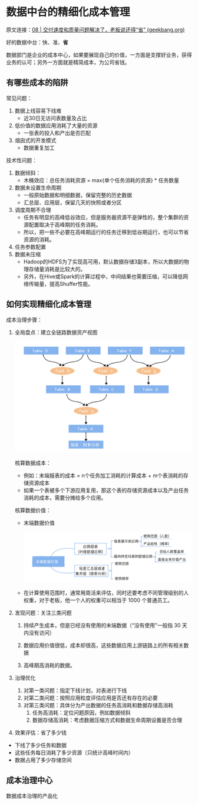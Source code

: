 # 数据中台的精细化成本管理

原文连接：[08 | 交付速度和质量问题解决了，老板说还得“省” (geekbang.org)](https://time.geekbang.org/column/article/226294)

好的数据中台：快、准、**省**

数据部门是企业的成本中心，如果要展现自己的价值，一方面是支撑好业务，获得业务的认可；另外一方面就是精简成本，为公司省钱。

## 有哪些成本的陷阱

常见问题：

1. 数据上线容易下线难
   - 近30日无访问表数量及占比
2. 低价值的数据应用消耗了大量的资源
   - 一张表的投入和产出是否匹配
3. 烟囱式的开发模式
   - 数据重复加工

技术性问题：

1. 数据倾斜：
   - 木桶效应：总任务消耗资源 = max{单个任务消耗的资源} * 任务数量
2. 数据未设置生命周期
   - 一般原始数据和明细数据，保留完整的历史数据
   - 汇总层、应用层，保留几天的快照或者分区
3. 调度周期不合理
   - 任务有明显的高峰低谷效应，但是服务器资源不是弹性的，整个集群的资源配置取决于高峰期的任务消耗。
   - 所以，把一些不必要在高峰期运行的任务迁移到低谷期运行，也可以节省资源的消耗。
4. 任务参数配置
5. 数据未压缩
   - Hadoop的HDFS为了实现高可用，默认数据存储3副本，所以大数据的物理存储量消耗是比较大的。
   - 另外，在Hive或Spark的计算过程中，中间结果也需要压缩，可以降低网络传输量，提高Shuffer性能。



## 如何实现精细化成本管理

成本治理步骤：

1. 全局盘点：建立全链路数据资产视图

   ![img](https://raw.githubusercontent.com/Hawking8su/Images/main/20210509123614.jpg)

   核算数据成本：

   - 例如：末端报表的成本 = n个任务加工消耗的计算成本 + m个表消耗的存储资源成本
   - 如果一个表被多个下游应用复用，那这个表的存储资源成本以及产出任务消耗的成本，需要分摊给多个应用。

   核算数据价值：

   - 末端数据价值

     ![img](https://raw.githubusercontent.com/Hawking8su/Images/main/20210509123618.jpg)

     

   - 在计算使用范围时，通常用周活来评估，同时还要考虑不同管理级别的人权重，对于老板，他一个人的权重可以相当于 1000 个普通员工。

2. 发现问题：关注三类问题

   1. 持续产生成本，但是已经没有使用的末端数据（“没有使用”一般指 30 天内没有访问）

   2. 数据应用价值很低，成本却很高，这些数据应用上游链路上的所有相关数据

   3. 高峰期高消耗的数据。

3. 治理优化

   1. 对第一类问题：指定下线计划，对表进行下线
   2. 对第二类问题：按照应用粒度评估应用是否还有存在的必要
   3. 对第三类问题：具体分为产出数据的任务高消耗和数据存储高消耗
      1. 任务高消耗：定位问题原因，例如数据倾斜
      2. 数据存储高消耗：考虑数据压缩方式和数据生命周期设置是否合理

4. 效果评估：省了多少钱

  - 下线了多少任务和数据
  - 这些任务每日消耗了多少资源（只统计高峰时间内）
  - 数据占用了多少存储空间

## 成本治理中心

数据成本治理的产品化



